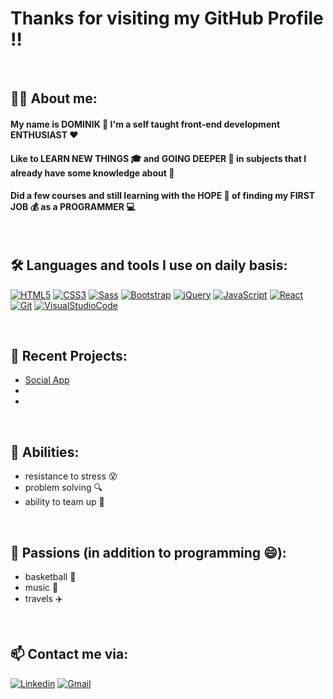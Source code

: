 # Thanks for visiting my GitHub Profile ‼️

<br/>

## 🙋‍♂️ About me:

#### My name is DOMINIK 🍻 I'm a self taught front-end development ENTHUSIAST ❤️
#### Like to LEARN NEW THINGS 🎓 and GOING DEEPER 🧠 in subjects that I already have some knowledge about 💪
#### Did a few courses and still learning with the HOPE 🙏 of finding my FIRST JOB 💰 as a PROGRAMMER 💻

<br/>

## 🛠️ Languages and tools I use on daily basis:

[![HTML5](https://img.shields.io/badge/-HTML5-black?style=flat-square&logo=html5&logoColor=red)](https://github.com/patyk409/)
[![CSS3](https://img.shields.io/badge/-CSS3-black?style=flat-square&logo=css3&logoColor=blue)](https://github.com/patyk409/)
[![Sass](https://img.shields.io/badge/-Sass-black?style=flat-square&logo=sass)](https://github.com/patyk409/)
[![Bootstrap](https://img.shields.io/badge/-Bootstrap-black?style=flat-square&logo=Bootstrap)](https://github.com/patyk409/)
[![jQuery](https://img.shields.io/badge/-jQuery-black?style=flat-square&logo=jQuery&logoColor=78CFF5)](https://github.com/patyk409/)
[![JavaScript](https://img.shields.io/badge/-JavaScript-black?style=flat-square&logo=JavaScript)](https://github.com/patyk409/)
[![React](https://img.shields.io/badge/-React-black?style=flat-square&logo=React)](https://github.com/patyk409/)
[![Git](https://img.shields.io/badge/-Git-black?style=flat-square&logo=Git)](https://github.com/patyk409/)
[![VisualStudioCode](https://img.shields.io/badge/-VisualStudioCode-black?style=flat-square&logo=VisualStudioCode&logoColor=blue)](https://github.com/patyk409/)

<br/>

## 📝 Recent Projects:
- [Social App](https://patyk409.github.io/react-social-app/)
-
-

<br/>

## 🧰 Abilities:
- resistance to stress 😵
- problem solving 🔍
- ability to team up 👬

<br/>

## 🕺 Passions (in addition to programming 😄):

- basketball 🏀
- music 🎵
- travels ✈️

<br/>

## 📫 Contact me via:

[![Linkedin](https://img.shields.io/badge/-LinkedIn-black?style=flat-square&logo=Linkedin&logoColor=blue&link=https://www.linkedin.com/in/dominik-g%C5%82owacki-106604205/)](https://www.linkedin.com/in/dominik-g%C5%82owacki-106604205/)
[![Gmail](https://img.shields.io/badge/-Gmail-black?style=flat-square&logo=Gmail&logoColor=red&link=mailto:dominik.pruszkow@gmail.com)](https://mail.google.com/mail/u/0/?fs=1&tf=cm&source=mailto&to=dominik.pruszkow@gmail.com)

<!---
patyk409/patyk409 is a ✨ special ✨ repository because its `README.md` (this file) appears on your GitHub profile.
You can click the Preview link to take a look at your changes.
--->
